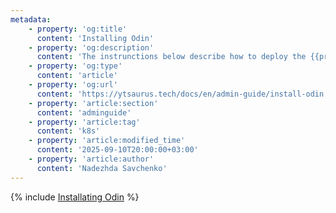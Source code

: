 ```yaml
---
metadata:
    - property: 'og:title'
      content: 'Installing Odin'
    - property: 'og:description'
      content: 'The instrunctions below describe how to deploy the {{product-name}} Odin.'
    - property: 'og:type'
      content: 'article'
    - property: 'og:url'
      content: 'https://ytsaurus.tech/docs/en/admin-guide/install-odin'
    - property: 'article:section'
      content: 'adminguide'
    - property: 'article:tag'
      content: 'k8s'
    - property: 'article:modified_time'
      content: '2025-09-10T20:00:00+03:00'
    - property: 'article:author'
      content: 'Nadezhda Savchenko'
---
```


{% include [Installating Odin](../_includes/admin-guide/install-odin.md) %}
